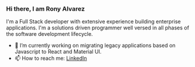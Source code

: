 ### Hi there, I am Rony Alvarez

I'm a Full Stack developer with extensive experience building enterprise applications. I'm a solutions driven programmer well versed in all phases of the software development lifecycle.

- 🔭 I’m currently working on migrating legacy applications based on Javascript to React and Material UI.
- 📫 How to reach me: <a href="https://www.linkedin.com/in/ronyalvarez/"> LinkedIn </a>

<!--
**ronyalvarez183/ronyalvarez183** is a ✨ _special_ ✨ repository because its `README.md` (this file) appears on your GitHub profile.

Here are some ideas to get you started:

- 🔭 I’m currently working on ...
- 🌱 I’m currently learning ...
- 👯 I’m looking to collaborate on ...
- 🤔 I’m looking for help with ...
- 💬 Ask me about ...
- 📫 How to reach me: ...
- 😄 Pronouns: ...
- ⚡ Fun fact: ...
-->

